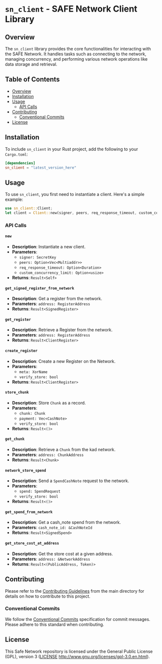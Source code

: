 # `sn_client` - SAFE Network Client Library

## Overview

The `sn_client` library provides the core functionalities for interacting with the SAFE Network. It handles tasks such as connecting to the network, managing concurrency, and performing various network operations like data storage and retrieval.

## Table of Contents

- [Overview](#overview)
- [Installation](#installation)
- [Usage](#usage)
  - [API Calls](#api-calls)
- [Contributing](#contributing)
  - [Conventional Commits](#conventional-commits)
- [License](#license)

## Installation

To include `sn_client` in your Rust project, add the following to your `Cargo.toml`:

```toml
[dependencies]
sn_client = "latest_version_here"
```

## Usage

To use `sn_client`, you first need to instantiate a client. Here's a simple example:

```rust
use sn_client::Client;
let client = Client::new(signer, peers, req_response_timeout, custom_concurrency_limit).await?;
```

### API Calls

#### `new`

- **Description**: Instantiate a new client.
- **Parameters**:
  - `signer: SecretKey`
  - `peers: Option<Vec<Multiaddr>>`
  - `req_response_timeout: Option<Duration>`
  - `custom_concurrency_limit: Option<usize>`
- **Returns**: `Result<Self>`

#### `get_signed_register_from_network`

- **Description**: Get a register from the network.
- **Parameters**: `address: RegisterAddress`
- **Returns**: `Result<SignedRegister>`

#### `get_register`

- **Description**: Retrieve a Register from the network.
- **Parameters**: `address: RegisterAddress`
- **Returns**: `Result<ClientRegister>`

#### `create_register`

- **Description**: Create a new Register on the Network.
- **Parameters**:
  - `meta: XorName`
  - `verify_store: bool`
- **Returns**: `Result<ClientRegister>`

#### `store_chunk`

- **Description**: Store `Chunk` as a record.
- **Parameters**:
  - `chunk: Chunk`
  - `payment: Vec<CashNote>`
  - `verify_store: bool`
- **Returns**: `Result<()>`

#### `get_chunk`

- **Description**: Retrieve a `Chunk` from the kad network.
- **Parameters**: `address: ChunkAddress`
- **Returns**: `Result<Chunk>`

#### `network_store_spend`

- **Description**: Send a `SpendCashNote` request to the network.
- **Parameters**:
  - `spend: SpendRequest`
  - `verify_store: bool`
- **Returns**: `Result<()>`

#### `get_spend_from_network`

- **Description**: Get a cash_note spend from the network.
- **Parameters**: `cash_note_id: &CashNoteId`
- **Returns**: `Result<SignedSpend>`

#### `get_store_cost_at_address`

- **Description**: Get the store cost at a given address.
- **Parameters**: `address: &NetworkAddress`
- **Returns**: `Result<(PublicAddress, Token)>`

## Contributing

Please refer to the [Contributing Guidelines](../CONTRIBUTING.md) from the main directory for details on how to contribute to this project.

### Conventional Commits

We follow the [Conventional Commits](https://www.conventionalcommits.org/) specification for commit messages. Please adhere to this standard when contributing.

## License

This Safe Network repository is licensed under the General Public License (GPL), version 3 ([LICENSE](LICENSE) http://www.gnu.org/licenses/gpl-3.0.en.html).
